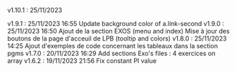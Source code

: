 v1.10.1 : 25/11/2023 
    
v1.9.1 : 25/11/2023 16:55
    Update background color of a.link-second
v1.9.0 : 25/11/2023 16:50
    Ajout de la section EXOS (menu and index)
    Mise à jour des boutons de la page d'acceuil de LPB (tooltip and colors)
v1.8.0 : 25/11/2023 14:25
    Ajout d'exemples de code concernant les tableaux dans la section pgms
v1.7.0 : 20/11/2023 16:29
    Add sections Exo's files : 4 exercices on array
v1.6.2 : 19/11/2023 21:56
    Fix constant PI value

